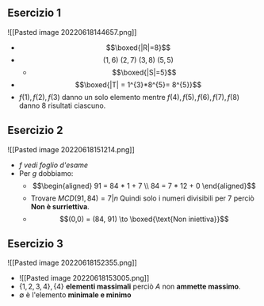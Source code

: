 ## Esercizio 1

![[Pasted image 20220618144657.png]]

- $$\boxed{|R|=8}$$
- $$(1,6) \ (2,7) \ (3, 8) \ (5,5)$$
	- $$\boxed{|S|=5}$$
- $$\boxed{|T| = 1^{3}*8^{5}= 8^{5}}$$
- $f(1), f(2),f(3)$ danno un solo elemento mentre $f(4),f(5),f(6),f(7),f(8)$ danno $8$ risultati ciascuno.



## Esercizio 2
![[Pasted image 20220618151214.png]]

- $f$ *vedi foglio d'esame*
- Per $g$ dobbiamo:
	- $$\begin{aligned}
		91 = 84 * 1 + 7 \\
		84 = 7 * 12 + 0	
		\end{aligned}$$
	- Trovare $MCD(91, 84) = 7 | n$ Quindi solo i numeri divisibili per $7$ perciò **Non è surriettiva**. 
	- $$(0,0) = (84, 91) \to \boxed{\text{Non iniettiva}}$$

## Esercizio 3
![[Pasted image 20220618152355.png]]

- ![[Pasted image 20220618153005.png]]
- $\{1,2,3,4\}, \{4\}$ **elementi massimali** perciò $A$ non **ammette massimo**.
- $\emptyset$ è l'elemento **minimale e minimo**





